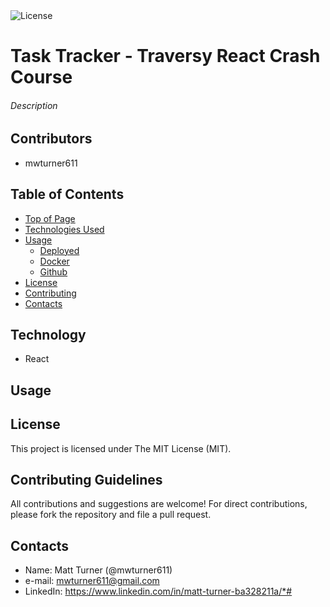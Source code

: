 <img alt="License" src="https://img.shields.io/badge/-MIT License-blue">

# Task Tracker - Traversy React Crash Course
###### Description


## Contributors
* mwturner611

## Table of Contents
* [Top of Page](#description)
* [Technologies Used](#technology)
* [Usage](#usage)
    * [Deployed](#deployed)
    * [Docker](#docker)
    * [Github](#github)
* [License](#license)
* [Contributing](#contributing)
* [Contacts](#contacts)

## Technology
* React


## Usage 

## License
This project is licensed under The MIT License (MIT).

## Contributing Guidelines
All contributions and suggestions are welcome! For direct contributions, please fork the repository and file a pull request.

## Contacts
* Name: Matt Turner (@mwturner611)
* e-mail: mwturner611@gmail.com
* LinkedIn: https://www.linkedin.com/in/matt-turner-ba328211a/*# 